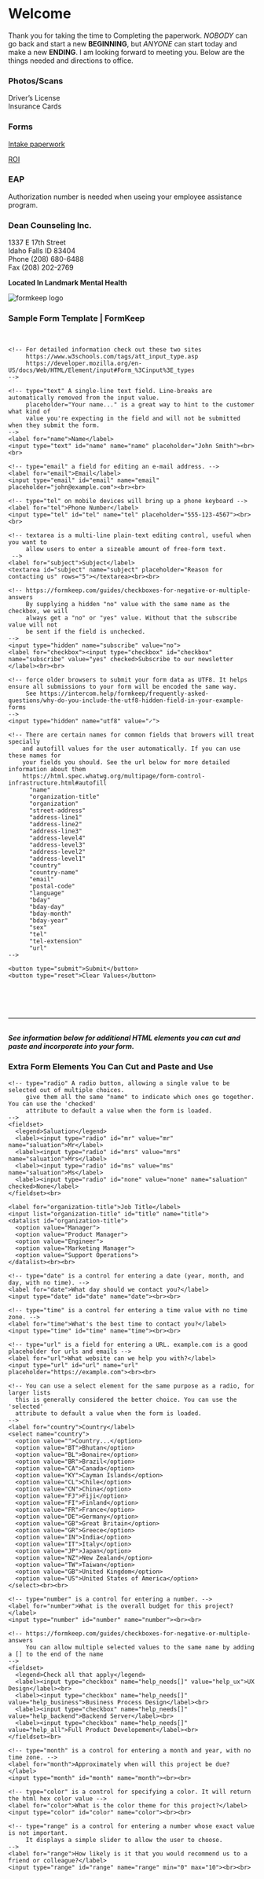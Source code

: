 # Welcome

Thank you for taking the time to Completing the paperwork.  *NOBODY* can go back and start a new **BEGINNING**, but *ANYONE* can start today and make a new **ENDING**.  I am looking forward to meeting you. Below are the things needed and directions to office.

### Photos/Scans

> 
Driver’s License     
Insurance Cards    
>    
 
### Forms
    
>
[Intake paperwork](http://google.com) 

[ROI](http://google.com) 
>    

### EAP

> 
Authorization number is needed when useing your employee assistance program.
> 

### Dean Counseling Inc.   
1337 E 17th Street   
Idaho Falls ID 83404      
Phone (208) 680-6488    
Fax (208) 202-2769   

**Located In Landmark Mental Health**

<!DOCTYPE html>
<html>

<body>

  <img src='https://s3-us-west-2.amazonaws.com/s.cdpn.io/2436099/formkeep%20275x92.png' alt='formkeep logo'>

  <h3>Sample Form Template | FormKeep</h3>
  <br>

  <form accept-charset="UTF-8" action="https://formkeep.com/f/exampletoken" method="POST" target="_blank" class="container">

    <!-- For detailed information check out these two sites
         https://www.w3schools.com/tags/att_input_type.asp
         https://developer.mozilla.org/en-US/docs/Web/HTML/Element/input#Form_%3Cinput%3E_types
    -->

    <!-- type="text" A single-line text field. Line-breaks are automatically removed from the input value.
         placeholder="Your name..." is a great way to hint to the customer what kind of
         value you're expecting in the field and will not be submitted when they submit the form.
    -->
    <label for="name">Name</label>
    <input type="text" id="name" name="name" placeholder="John Smith"><br><br>

    <!-- type="email" a field for editing an e-mail address. -->
    <label for="email">Email</label>
    <input type="email" id="email" name="email" placeholder="john@example.com"><br><br>

    <!-- type="tel" on mobile devices will bring up a phone keyboard -->
    <label for="tel">Phone Number</label>
    <input type="tel" id="tel" name="tel" placeholder="555-123-4567"><br><br>   

    <!-- textarea is a multi-line plain-text editing control, useful when you want to 
         allow users to enter a sizeable amount of free-form text. 
     -->
    <label for="subject">Subject</label>
    <textarea id="subject" name="subject" placeholder="Reason for contacting us" rows="5"></textarea><br><br>

    <!-- https://formkeep.com/guides/checkboxes-for-negative-or-multiple-answers
         By supplying a hidden "no" value with the same name as the checkbox, we will
         always get a "no" or "yes" value. Without that the subscribe value will not
         be sent if the field is unchecked.
    -->
    <input type="hidden" name="subscribe" value="no">
    <label for="checkbox"><input type="checkbox" id="checkbox" name="subscribe" value="yes" checked>Subscribe to our newsletter
    </label><br><br>

    <!-- force older browsers to submit your form data as UTF8. It helps ensure all submissions to your form will be encoded the same way.
         See https://intercom.help/formkeep/frequently-asked-questions/why-do-you-include-the-utf8-hidden-field-in-your-example-forms
    -->
    <input type="hidden" name="utf8" value="✓">

    <!-- There are certain names for common fields that browers will treat specially
        and autofill values for the user automatically. If you can use these names for
        your fields you should. See the url below for more detailed information about them
        https://html.spec.whatwg.org/multipage/form-control-infrastructure.html#autofill
          "name"
          "organization-title"
          "organization"
          "street-address"
          "address-line1"
          "address-line2"
          "address-line3"
          "address-level4"
          "address-level3"
          "address-level2"
          "address-level1"
          "country"
          "country-name"
          "email"
          "postal-code"
          "language"
          "bday"
          "bday-day"
          "bday-month"
          "bday-year"
          "sex"
          "tel"
          "tel-extension"
          "url"
    -->

    <button type="submit">Submit</button>
    <button type="reset">Clear Values</button>
  </form>

  <br><br><br><hr><br>
  <b><i>See information below for additional HTML elements you can cut and paste and incorporate into your form.</i></b>
  
  
  <h3>Extra Form Elements You Can Cut and Paste and Use</h3>
  
  
    <!-- type="radio" A radio button, allowing a single value to be selected out of multiple choices.
         give them all the same "name" to indicate which ones go together. You can use the 'checked'
         attribute to default a value when the form is loaded.
    -->
    <fieldset>
      <legend>Saluation</legend>
      <label><input type="radio" id="mr" value="mr" name="saluation">Mr</label>
      <label><input type="radio" id="mrs" value="mrs" name="saluation">Mrs</label>
      <label><input type="radio" id="ms" value="ms" name="saluation">Ms</label>
      <label><input type="radio" id="none" value="none" name="saluation" checked>None</label>
    </fieldset><br>
  
   <!-- datalist elements allow you to specify some values, but also allow them to type any value
        they'd like. the list="organization-title" and id="organization-title" need to match for this to
        work properly. The id="title" should be different than the id of the datalist.
    -->
    <label for="organization-title">Job Title</label>
    <input list="organization-title" id="title" name="title">
    <datalist id="organization-title">
      <option value="Manager">
      <option value="Product Manager">
      <option value="Engineer">
      <option value="Marketing Manager">
      <option value="Support Operations">
    </datalist><br><br>
  
    <!-- type="date" is a control for entering a date (year, month, and day, with no time). -->
    <label for="date">What day should we contact you?</label>
    <input type="date" id="date" name="date"><br><br>

    <!-- type="time" is a control for entering a time value with no time zone. -->
    <label for="time">What's the best time to contact you?</label>
    <input type="time" id="time" name="time"><br><br>

    <!-- type="url" is a field for entering a URL. example.com is a good placeholder for urls and emails -->
    <label for="url">What website can we help you with?</label>
    <input type="url" id="url" name="url" placeholder="https://example.com"><br><br>

    <!-- You can use a select element for the same purpose as a radio, for larger lists
      this is generally considered the better choice. You can use the 'selected'
      attribute to default a value when the form is loaded.
    -->
    <label for="country">Country</label>
    <select name="country">
      <option value="">Country...</option>
      <option value="BT">Bhutan</option>
      <option value="BL">Bonaire</option>
      <option value="BR">Brazil</option>
      <option value="CA">Canada</option>
      <option value="KY">Cayman Islands</option>
      <option value="CL">Chile</option>
      <option value="CN">China</option>
      <option value="FJ">Fiji</option>
      <option value="FI">Finland</option>
      <option value="FR">France</option>
      <option value="DE">Germany</option>
      <option value="GB">Great Britain</option>
      <option value="GR">Greece</option>
      <option value="IN">India</option>
      <option value="IT">Italy</option>
      <option value="JP">Japan</option>
      <option value="NZ">New Zealand</option>
      <option value="TW">Taiwan</option>
      <option value="GB">United Kingdom</option>
      <option value="US">United States of America</option>
    </select><br><br>
  
    <!-- type="number" is a control for entering a number. -->
    <label for="number">What is the overall budget for this project?</label>
    <input type="number" id="number" name="number"><br><br>

    <!-- https://formkeep.com/guides/checkboxes-for-negative-or-multiple-answers
         You can allow multiple selected values to the same name by adding a [] to the end of the name
    -->
    <fieldset>
      <legend>Check all that apply</legend>
      <label><input type="checkbox" name="help_needs[]" value="help_ux">UX Design</label><br>
      <label><input type="checkbox" name="help_needs[]" value="help_business">Business Process Design</label><br>
      <label><input type="checkbox" name="help_needs[]" value="help_backend">Backend Server</label><br>
      <label><input type="checkbox" name="help_needs[]" value="help_all">Full Product Developement</label><br>
    </fieldset><br>

    <!-- type="month" is a control for entering a month and year, with no time zone. -->
    <label for="month">Approximately when will this project be due?</label>
    <input type="month" id="month" name="month"><br><br>

    <!-- type="color" is a control for specifying a color. It will return the html hex color value -->
    <label for="color">What is the color theme for this project?</label>
    <input type="color" id="color" name="color"><br><br>

    <!-- type="range" is a control for entering a number whose exact value is not important.
         It displays a simple slider to allow the user to choose.
    -->
    <label for="range">How likely is it that you would recommend us to a friend or colleague?</label>
    <input type="range" id="range" name="range" min="0" max="10"><br><br>
  
</body>

</html>

